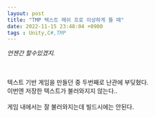```yaml
---
layout: post
title: "TMP 텍스트 메쉬 프로 이상하게 뜰 때"
date: 2022-11-15 23:48:04 +0900
tags : Unity,C#,TMP
---
```

*언젠간 할수있겠지.*
<br><br><br>

텍스트 기반 게임을 만들던 중 두번째로 난관에 부딪혔다.<br>
이번엔 저장한 텍스트가 불러와지지 않는다..<br><br>
게임 내에서는 잘 불러와지는데 빌드시에는 안된다.<br>
